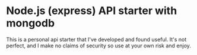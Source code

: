 # Node.js (express) API starter with mongodb

This is a personal api starter that I've developed and found useful. It's not perfect, and I make no claims of security so use at your own risk and enjoy.
